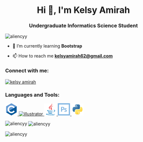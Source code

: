 <h1 align="center">Hi 👋, I'm Kelsy Amirah</h1>
<h3 align="center">Undergraduate Informatics Science Student</h3>
<script src="https://unpkg.com/@lottiefiles/lottie-player@latest/dist/lottie-player.js"></script>
<lottie-player src="https://assets8.lottiefiles.com/packages/lf20_T4XJOLEPj5.json"  background="transparent"  speed="1"  style="width: 300px; height: 300px;"  loop controls autoplay></lottie-player>

<p align="left"> <img src="https://komarev.com/ghpvc/?username=aliencyy&label=Profile%20views&color=0e75b6&style=flat" alt="aliencyy" /> </p>

- 🌱 I’m currently learning **Bootstrap**

- 📫 How to reach me **kelsyamirah62@gmail.com**

<h3 align="left">Connect with me:</h3>
<p align="left">
<a href="https://linkedin.com/in/kelsyamirah" target="blank"><img align="center" src="https://raw.githubusercontent.com/rahuldkjain/github-profile-readme-generator/master/src/images/icons/Social/linked-in-alt.svg" alt="kelsy amirah" height="30" width="40" /></a>
</p>

<h3 align="left">Languages and Tools:</h3>
<p align="left"> <a href="https://www.cprogramming.com/" target="_blank" rel="noreferrer"> <img src="https://raw.githubusercontent.com/devicons/devicon/master/icons/c/c-original.svg" alt="c" width="40" height="40"/> </a> <a href="https://www.adobe.com/in/products/illustrator.html" target="_blank" rel="noreferrer"> <img src="https://www.vectorlogo.zone/logos/adobe_illustrator/adobe_illustrator-icon.svg" alt="illustrator" width="40" height="40"/> </a> <a href="https://www.java.com" target="_blank" rel="noreferrer"> <img src="https://raw.githubusercontent.com/devicons/devicon/master/icons/java/java-original.svg" alt="java" width="40" height="40"/> </a> <a href="https://www.photoshop.com/en" target="_blank" rel="noreferrer"> <img src="https://raw.githubusercontent.com/devicons/devicon/master/icons/photoshop/photoshop-line.svg" alt="photoshop" width="40" height="40"/> </a> <a href="https://www.python.org" target="_blank" rel="noreferrer"> <img src="https://raw.githubusercontent.com/devicons/devicon/master/icons/python/python-original.svg" alt="python" width="40" height="40"/> </a> </p>

<p><img align="left" src="https://github-readme-stats.vercel.app/api/top-langs?username=aliencyy&show_icons=true&locale=en&layout=compact" alt="aliencyy" /></p>

<p>&nbsp;<img align="center" src="https://github-readme-stats.vercel.app/api?username=aliencyy&show_icons=true&locale=en" alt="aliencyy" /></p>

<p><img align="center" src="https://github-readme-streak-stats.herokuapp.com/?user=aliencyy&" alt="aliencyy" /></p>
